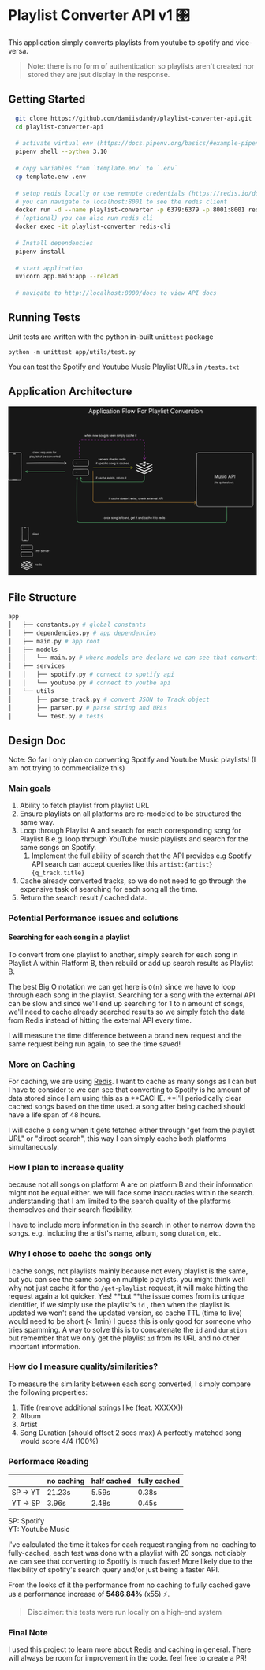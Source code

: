# Playlist Converter API v1 🎛️
This application simply converts playlists from youtube to spotify and vice-versa.

> Note: there is no form of authentication so playlists aren't created nor stored they are jsut display in the response.

## Getting Started
```bash
  git clone https://github.com/damiisdandy/playlist-converter-api.git
  cd playlist-converter-api

  # activate virtual env (https://docs.pipenv.org/basics/#example-pipenv-workflow)
  pipenv shell --python 3.10

  # copy variables from `template.env` to `.env`
  cp template.env .env

  # setup redis locally or use remnote credentials (https://redis.io/docs/install/install-stack/docker/)
  # you can navigate to localhost:8001 to see the redis client
  docker run -d --name playlist-converter -p 6379:6379 -p 8001:8001 redis/redis-stack:latest
  # (optional) you can also run redis cli 
  docker exec -it playlist-converter redis-cli

  # Install dependencies
  pipenv install

  # start application
  uvicorn app.main:app --reload

  # navigate to http://localhost:8000/docs to view API docs

```

## Running Tests
Unit tests are written with the python in-built `unittest`  package
```
python -m unittest app/utils/test.py
```
You can test the Spotify and Youtube Music Playlist URLs in `/tests.txt`

## Application Architecture
![Playlist Conversion API Application Architecture](/assets/application-flow.png)

## File Structure
```bash
app
│   ├── constants.py # global constants
│   ├── dependencies.py # app dependencies
│   ├── main.py # app root
│   ├── models
│   │   └── main.py # where models are declare we can see that converting to Spotify is ed
│   ├── services
│   │   ├── spotify.py # connect to spotify api
│   │   └── youtube.py # connect to youtbe api
│   └── utils
│       ├── parse_track.py # convert JSON to Track object
│       ├── parser.py # parse string and URLs
│       └── test.py # tests

```

## Design Doc

Note: So far I only plan on converting Spotify and Youtube Music playlists! (I am not trying to commercialize this)

### Main goals
1. Ability to fetch playlist from playlist URL
2. Ensure playlists on all platforms are re-modeled to be structured the same way.
3. Loop through  Playlist A and search for each corresponding song for Playlist B e.g. loop through YouTube music playlists and search for the same songs on Spotify.
    1. Implement the full ability of search that the API provides e.g Spotify API search can accept queries like this `artist:{artist} {q_track.title}` 
4. Cache already converted tracks, so we do not need to go through the expensive task of searching for each song all the time.
5. Return the search result / cached data.


### **Potential Performance issues and solutions**
#### Searching for each song in a playlist
To convert from one playlist to another, simply search for each song in Playlist A within Platform B, then rebuild or add up search results as Playlist B. 

The best Big O notation we can get here is `O(n)` since we have to loop through each song in the playlist. Searching for a song with the external API can be slow and since we'll end up searching for 1 to n amount of songs, we'll need to cache already searched results so we simply fetch the data from Redis instead of hitting the external API every time.

I will measure the time difference between a brand new request and the same request being run again, to see the time saved!



### More on Caching
For caching, we are using [Redis](https://redis.io/). I want to cache as many songs as I can but I have to consider te we can see that converting to Spotify is he amount of data stored since I am using this as a **CACHE. **I'll periodically clear cached songs based on the time used. a song after being cached should have a life span of 48 hours.

I will cache a song when it gets fetched either through "get from the playlist URL" or "direct search", this way I can simply cache both platforms simultaneously.

### How I plan to increase quality
because not all songs on platform A are on platform B and their information might not be equal either. we will face some inaccuracies within the search.  understanding that I am limited to the search quality of the platforms themselves and their search flexibility.

I have to include more information in the search in other to narrow down the songs. e.g. Including the artist's name, album, song duration, etc.



### Why I chose to cache the songs only
I cache songs, not playlists mainly because not every playlist is the same, but you can see the same song on multiple playlists. you might think well why not just cache it for the `/get-playlist`  request, it will make hitting the request again a lot quicker. Yes! **but **the issue comes from its unique identifier, if we simply use the playlist's `id` , then when the playlist is updated we won't send the updated version, so cache TTL (time to live) would need to be short (< 1min) I guess this is only good for someone who tries spamming. A way to solve this is to concatenate the `id` and `duration` but remember that we only get the playlist `id` from its URL and no other important information. 

### How do I measure quality/similarities?
To measure the similarity between each song converted, I simply compare the following properties:

1. Title (remove additional strings like (feat. XXXXX))
2. Album
3. Artist
4. Song Duration (should offset 2 secs max)
A perfectly matched song would score 4/4 (100%)

### Performace Reading
|          | no caching | half cached | fully cached |
|----------|------------|-------------|--------------|
| SP -> YT | 21.23s     | 5.59s       | 0.38s        |
| YT -> SP | 3.96s      | 2.48s       | 0.45s        |


SP: Spotify
<br/>
YT: Youtube Music

I've calculated the time it takes for each request ranging from no-caching to fully-cached, each test was done with a playlist with 20 songs. noticiably we can see that converting to Spotify is much faster! More likely due to the flexibility of spotify's search query and/or just being a faster API.

From the looks of it the performance from no caching to fully cached gave us a performance increase of **5486.84%** (x55) ⚡. 

> Disclaimer: this tests were run locally on a high-end system

### Final Note
I used this project to learn more about [Redis](https://redis.io/) and caching in general. There will always be room for improvement in the code. feel free to create a PR!